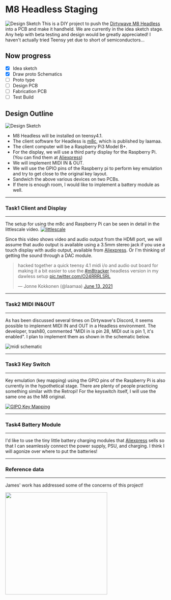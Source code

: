 # M8 Headless Staging

![Design Sketch](https://github.com/ijnekenamay/M8HeadlessStaging/raw/main/head.jpg)
This is a DIY project to push the [Dirtywave M8 Headless](https://github.com/Dirtywave/M8HeadlessFirmware) into a PCB and make it handheld.
We are currently in the idea sketch stage.
Any help with beta testing and design would be greatly appreciated!
I haven't actually tried Teensy yet due to short of semiconductors...

## Now progress

- [x] Idea sketch
- [x] Draw proto Schematics
- [ ] Proto type
- [ ] Design PCB
- [ ] Fabrication PCB
- [ ] Test Build

## Design Outline

![Design Sketch](https://github.com/ijnekenamay/M8HeadlessStaging/raw/main/image1.jpg)

- M8 Headless will be installed on teensy4.1.
- The client software for Headless is [m8c](https://github.com/laamaa/m8c), which is published by laamaa.
- The client computer will be a Raspberry Pi3 Model B+.
- For the display, we will use a third party display for the Raspberry Pi. (You can find them at [Aliexpress](https://aliexpress.com/item/4000380101537.html))
- We will implement MIDI IN & OUT.
- We will use the GPIO pins of the Raspberry pi to perform key emulation and try to get close to the original key layout.
- Sandwich the above various devices on two PCBs.
- If there is enough room, I would like to implement a battery module as well.

---

### Task1 Client and Display

---

The setup for using the m8c and Raspberry Pi can be seen in detail in the littlescale video.
[![littlescale](http://img.youtube.com/vi/CqUvGfdyEnM/0.jpg)](https://www.youtube.com/watch?v=CqUvGfdyEnM)

Since this video shows video and audio output from the HDMI port, we will assume that audio output is available using a 3.5mm stereo jack if you use a touch display with audio output, available from [Aliexpress](https://aliexpress.com/item/4000380101537.html).
Or I'm thinking of getting the sound through a DAC module.

<blockquote class="twitter-tweet"><p lang="en" dir="ltr">hacked together a quick teensy 4.1 midi i/o and audio out board for making it a bit easier to use the <a href="https://twitter.com/hashtag/m8tracker?src=hash&amp;ref_src=twsrc%5Etfw">#m8tracker</a> headless version in my dawless setup <a href="https://t.co/O24RRRLSRL">pic.twitter.com/O24RRRLSRL</a></p>&mdash; Jonne Kokkonen (@laamaa) <a href="https://twitter.com/laamaa/status/1404158507188985856?ref_src=twsrc%5Etfw">June 13, 2021</a></blockquote> <script async src="https://platform.twitter.com/widgets.js" charset="utf-8"></script>

---

### Task2 MIDI IN&OUT

---

As has been discussed several times on Dirtywave's Discord, it seems possible to implement MIDI IN and OUT in a Headless environment.
The developer, trash80, commented "MIDI in is pin 28, MIDI out is pin 1, it's enabled".
I plan to implement them as shown in the schematic below.

![midi schematic](https://github.com/ijnekenamay/M8HeadlessStaging/raw/main/midi_in_out.png)

---

### Task3 Key Switch

---

Key emulation (key mapping) using the GPIO pins of the Raspberry Pi is also currently in the hypothetical stage.
There are plenty of people practicing something similar with the Retropi!
For the keyswitch itself, I will use the same one as the M8 original.

[![GIPO Key Mapping](http://img.youtube.com/vi/BV_nVu8Be7M/0.jpg)](https://www.youtube.com/watch?v=BV_nVu8Be7M)

---

### Task4 Battery Module

---

I'd like to use the tiny little battery charging modules that [Aliexpress](https://ja.aliexpress.com/item/4001196670805.html) sells so that I can seamlessly connect the power supply, PSU, and charging.
I think I will agonize over where to put the batteries!

---

### Reference data

---

James' work has addressed some of the concerns of this project!

<img src="https://github.com/ijnekenamay/M8HeadlessStaging/raw/main/image2.jpg" width="320">
